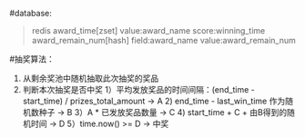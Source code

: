#database:
> redis 
award_time[zset] value:award_name  score:winning_time
award_remain_num[hash]  field:award_name  value:award_remain_num

#抽奖算法：
1. 从剩余奖池中随机抽取此次抽奖的奖品
2. 判断本次抽奖是否中奖
   1）平均发放奖品的时间间隔：(end_time - start_time) / prizes_total_amount  -> A
   2) end_time - last_win_time 作为随机数种子 -> B
   3）A * 已发放奖品数量 -> C
   4) start_time + C + 由B得到的随机时间 -> D
   5）time.now() >= D -> 中奖
